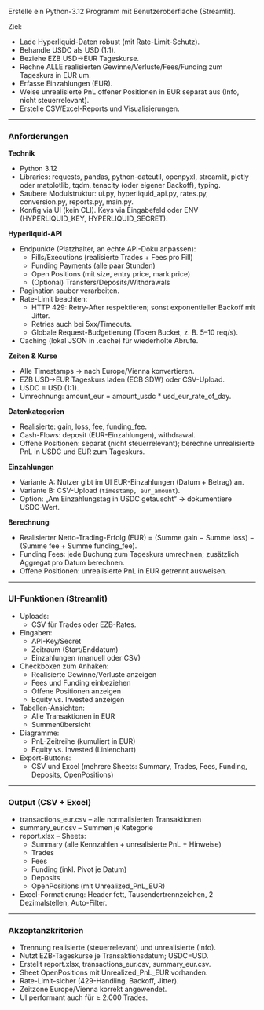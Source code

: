 Erstelle ein Python-3.12 Programm mit Benutzeroberfläche (Streamlit).

Ziel:
- Lade Hyperliquid-Daten robust (mit Rate-Limit-Schutz).
- Behandle USDC als USD (1:1).
- Beziehe EZB USD→EUR Tageskurse.
- Rechne ALLE realisierten Gewinne/Verluste/Fees/Funding zum Tageskurs in EUR um.
- Erfasse Einzahlungen (EUR).
- Weise unrealisierte PnL offener Positionen in EUR separat aus (Info, nicht steuerrelevant).
- Erstelle CSV/Excel-Reports und Visualisierungen.

---

### Anforderungen

**Technik**
- Python 3.12
- Libraries: requests, pandas, python-dateutil, openpyxl, streamlit, plotly oder matplotlib, tqdm, tenacity (oder eigener Backoff), typing.
- Saubere Modulstruktur: ui.py, hyperliquid_api.py, rates.py, conversion.py, reports.py, main.py.
- Konfig via UI (kein CLI). Keys via Eingabefeld oder ENV (HYPERLIQUID_KEY, HYPERLIQUID_SECRET).

**Hyperliquid-API**
- Endpunkte (Platzhalter, an echte API-Doku anpassen):
  - Fills/Executions (realisierte Trades + Fees pro Fill)
  - Funding Payments (alle paar Stunden)
  - Open Positions (mit size, entry price, mark price)
  - (Optional) Transfers/Deposits/Withdrawals
- Pagination sauber verarbeiten.
- Rate-Limit beachten:
  - HTTP 429: Retry-After respektieren; sonst exponentieller Backoff mit Jitter.
  - Retries auch bei 5xx/Timeouts.
  - Globale Request-Budgetierung (Token Bucket, z. B. 5–10 req/s).
- Caching (lokal JSON in .cache) für wiederholte Abrufe.

**Zeiten & Kurse**
- Alle Timestamps → nach Europe/Vienna konvertieren.
- EZB USD→EUR Tageskurs laden (ECB SDW) oder CSV-Upload.
- USDC = USD (1:1).
- Umrechnung: amount_eur = amount_usdc * usd_eur_rate_of_day.

**Datenkategorien**
- Realisierte: gain, loss, fee, funding_fee.
- Cash-Flows: deposit (EUR-Einzahlungen), withdrawal.
- Offene Positionen: separat (nicht steuerrelevant); berechne unrealisierte PnL in USDC und EUR zum Tageskurs.

**Einzahlungen**
- Variante A: Nutzer gibt im UI EUR-Einzahlungen (Datum + Betrag) an.
- Variante B: CSV-Upload (`timestamp, eur_amount`).
- Option: „Am Einzahlungstag in USDC getauscht“ → dokumentiere USDC-Wert.

**Berechnung**
- Realisierter Netto-Trading-Erfolg (EUR) = (Summe gain − Summe loss) − (Summe fee + Summe funding_fee).
- Funding Fees: jede Buchung zum Tageskurs umrechnen; zusätzlich Aggregat pro Datum berechnen.
- Offene Positionen: unrealisierte PnL in EUR getrennt ausweisen.

---

### UI-Funktionen (Streamlit)

- Uploads:
  - CSV für Trades oder EZB-Rates.
- Eingaben:
  - API-Key/Secret
  - Zeitraum (Start/Enddatum)
  - Einzahlungen (manuell oder CSV)
- Checkboxen zum Anhaken:
  - Realisierte Gewinne/Verluste anzeigen
  - Fees und Funding einbeziehen
  - Offene Positionen anzeigen
  - Equity vs. Invested anzeigen
- Tabellen-Ansichten:
  - Alle Transaktionen in EUR
  - Summenübersicht
- Diagramme:
  - PnL-Zeitreihe (kumuliert in EUR)
  - Equity vs. Invested (Linienchart)
- Export-Buttons:
  - CSV und Excel (mehrere Sheets: Summary, Trades, Fees, Funding, Deposits, OpenPositions)

---

### Output (CSV + Excel)

- transactions_eur.csv – alle normalisierten Transaktionen
- summary_eur.csv – Summen je Kategorie
- report.xlsx – Sheets:
  - Summary (alle Kennzahlen + unrealisierte PnL + Hinweise)
  - Trades
  - Fees
  - Funding (inkl. Pivot je Datum)
  - Deposits
  - OpenPositions (mit Unrealized_PnL_EUR)
- Excel-Formatierung: Header fett, Tausendertrennzeichen, 2 Dezimalstellen, Auto-Filter.

---

### Akzeptanzkriterien

- Trennung realisierte (steuerrelevant) und unrealisierte (Info).
- Nutzt EZB-Tageskurse je Transaktionsdatum; USDC=USD.
- Erstellt report.xlsx, transactions_eur.csv, summary_eur.csv.
- Sheet OpenPositions mit Unrealized_PnL_EUR vorhanden.
- Rate-Limit-sicher (429-Handling, Backoff, Jitter).
- Zeitzone Europe/Vienna korrekt angewendet.
- UI performant auch für ≥ 2.000 Trades.
